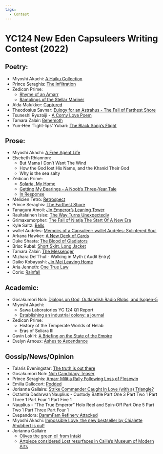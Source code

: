 ```yaml
---
tags:
  - Contest
---
```


# YC124 New Eden Capsuleers Writing Contest (2022)

## Poetry:

- Miyoshi Akachi: [A Haiku Collection](../authors/miyoshiakachi/ahaikucollection.md)
- Prince Seraghis: [The Infiltration](../authors/miscauthors/theinfiltration.md)
- Zedicon Prime:
    - [Rhyme of an Amarr](../authors/zediconprime.md/rhymeofanamarr.md)
    - [Ramblings of the Stellar Mariner](../authors/zediconprime.md/ramblingsofthestellarmariner.md)
- Alda Malukker: [Captured](../authors/miscauthors/captured.md)
- Theodosius Savnar: [Eulogy for an Astrahus - The Fall of Farthest Shore](../authors/miscauthors/eulogyforanastrahus.md)
- Tsuneshi Ryuzoiji - [A Corny Love Poem](../authors/miscauthors/acornylovepoem.md)
- Tamara Zalair: [Behemoth](../authors/tamarazalair/behemoth.md)
- Yun-Hee ’Tight-lips’ Yubari: [The Black Song’s Flight](../authors/miscauthors/theblacksongsflight.md)

## Prose:

- Miyoshi Akachi: [A Free Agent Life](../authors/miyoshiakachi/afreeagentlife.md)
- Elsebeth Rhiannon:
    - But Mama I Don’t Want The Wind
    - How the God lost His Name, and the Khanid Their God
    - Why is the sea salty
- Zedicon Prime:
    - [Solaria, My Home](../authors/zediconprime.md/solariamyhome.md)
    - [Getting My Bearings - A Noob’s Three-Year Tale](../authors/zediconprime.md/gettingmybearings.md)
    - [In Response](../authors/zediconprime.md/inresponse.md)
- Melicien Tetro: [Retrospect](../authors/miscauthors/retrospect.md)
- Prince Seraghis: [The Farthest Shore](../authors/princeseraghis/thefarthestshore.md)
- Tanagura Amoii: [Jin Emperor’s Leaning Tower](../authors/miscauthors/jinemperorsleaningtower.md)
- Raultalainen Isise: [The Way Turns Unexpectedly](../authors/miscauthors/thewayturnsunexpectedly.md)
- Grimaxemorpher: [The Fall of Niarja The Start Of A New Era](../authors/miscauthors/thefallofniarjathestartofanewera.md)
- Kyle Saltz: [Bells](../authors/miscauthors/bells.md)
- wallel Audeles: [Memoirs of a Capsuleer: wallel Audeles: Splintered Soul](../authors/miscauthors/memoirsofacapsuleerwallelaudelessplinteredsoul.md)
- Arkana Hawker: [A New Deck of Cards](../authors/miscauthors/anewdeckofcards.md)
- Duke Shasta: [The Blood of Gladiators](../authors/miscauthors/thebloodofgladiators.md)
- Brisc Rubal: [Short Skirt, Long Jacket](../authors/miscauthors/shortskirtlongjacket.md)
- Tamara Zalair: [The Messenger](../authors/tamarazalair/themessenger.md)
- Mizhara Del’Thul - Walking in Myth ( Audit Entry)
- Daiko Kobayashi: [Jin Mei Leaving Home](../authors/miscauthors/jinmeileavinghome.md)
- Aria Jenneth: [One True Law](../authors/miscauthors/onetruelaw.md)
- Corix: [Rainfall](../authors/miscauthors/rainfall.md)


## Academic:

- Gosakumori Noh: [Dialogs on God, Outlandish Radio Blobs, and Isogen-5](../authors/gosakumorinoh/dialogsongodoutlandishradioblobsandisogen.md)
- Miyoshi Akachi:
    - Sawa Laboratories YC 124 Q1 Report
    - [Establishing an industrial colony: a journal](../authors/miyoshiakachi/establishinganindustrialcolonyajournal.md)
- Zedicon Prime:
    - History of the Temperate Worlds of Helab
    - Eras of Soliara III
- Gavin Lok’ri: [A Briefing on the State of the Empire](../authors/miscauthors/abriefingonthestateoftheempire.md)
- Evelyn Arnoux: [Ashes to Ascendance](../authors/miscauthors/ashestoascendance.md)


## Gossip/News/Opinion

- Talaris Eveningstar: [The truth is out there](../authors/miscauthors/thetruthisoutthere.md)
- Gosakumori Noh: [Noh Candidacy Teaser](../authors/gosakumorinoh/nohcandidacyteaser.md)
- Prince Seraghis: [Amarr Militia Rally Following Loss of Flosewin](../authors/princeseraghis/amarrmilitiarallyfollowinglossoffloseswin.md)
- Emilia Dallocort: [Podded](../authors/miscauthors/podded.md)
- Jorianna Gallaire: [Strike Commander Caught In Love (with a) Triangle?](../authors/joriannagallaire/strikecommandercaughtinlovewithatriangle.md)
- Octantia Dadarwar/Nauplius - Custody Battle
Part One 3
Part Two 1
Part Three 1
Part Four 1
Part Five 1
- Nauplius - “The True Emperor” Holo Reel and Spin-Off
Part One 5
Part Two 1
Part Three
Part Four 1
- Evepandora: [DammFam Refinery Attacked](../authors/miscauthors/dammfamrefineryattacked.md)
- Miyoshi Akachi: [Impossible Love, the new bestseller by Chialette Ahubbert is out!](../authors/miyoshiakachi/impossiblelove.md)
- Jorianna Gallaire
    - [Olives the green oil from Intaki](../authors/joriannagallaire/olivesthegreenoilfromintaki.md)
    - [Artpiece considered Lost resurfaces in Caille’s Museum of Modern Arts](../authors/joriannagallaire/artpiececonsideredlostresurfacesincaillesmuseumofmodernarts.md)